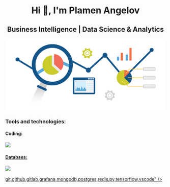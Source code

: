 <h1 align="center">Hi 👋, I'm Plamen Angelov</h1>
<h2 align="center">Business Intelligence | Data Science & Analytics</h2>
<p align="center">
<img align="center" src="https://github.com/PmnAngelov/pmnangelov/blob/main/img/analytics.png" />
</p>

<p align="center">
  <h3 align="left">Tools and technologies:</h3>
  <h4 align="left">Coding:</h4>
  <a href="https://skillicons.dev">
    <img src="https://skillicons.dev/icons?i=vscode,py,tensorflow,git,github,gitlab" />
 <h4 align="left">Databses:</h4>
  <a href="https://skillicons.dev">
    <img src="https://skillicons.dev/icons?i=mongodb,redis,postgres" />
</p>



git,github,gitlab,grafana,mongodb,postgres,redis,py,tensorflow,vscode" />

